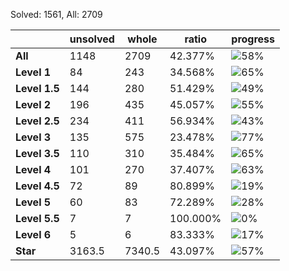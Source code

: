 Solved: 1561, All: 2709

| |unsolved|whole|ratio|progress|
|----|----|----|----|----|
|**All**| 1148 | 2709 | 42.377%| ![58%](https://progress-bar.dev/58?title=All) |
|**Level 1**| 84 | 243 | 34.568%| ![65%](https://progress-bar.dev/65?title=Level+1++)|
|**Level 1.5**| 144 | 280 | 51.429%| ![49%](https://progress-bar.dev/49?title=Level+1.5)|
|**Level 2**| 196 | 435 | 45.057%| ![55%](https://progress-bar.dev/55?title=Level+2++)|
|**Level 2.5**| 234 | 411 | 56.934%| ![43%](https://progress-bar.dev/43?title=Level+2.5)|
|**Level 3**| 135 | 575 | 23.478%| ![77%](https://progress-bar.dev/77?title=Level+3++)|
|**Level 3.5**| 110 | 310 | 35.484%| ![65%](https://progress-bar.dev/65?title=Level+3.5)|
|**Level 4**| 101 | 270 | 37.407%| ![63%](https://progress-bar.dev/63?title=Level+4++)|
|**Level 4.5**| 72 | 89 | 80.899%| ![19%](https://progress-bar.dev/19?title=Level+4.5)|
|**Level 5**| 60 | 83 | 72.289%| ![28%](https://progress-bar.dev/28?title=Level+5++)|
|**Level 5.5**| 7 | 7 | 100.000%| ![0%](https://progress-bar.dev/0?title=Level+5.5)|
|**Level 6**| 5 | 6 | 83.333%| ![17%](https://progress-bar.dev/17?title=Level+6++)|
|**Star**|3163.5 | 7340.5 |43.097%| ![57%](https://progress-bar.dev/57?title=Star) |
